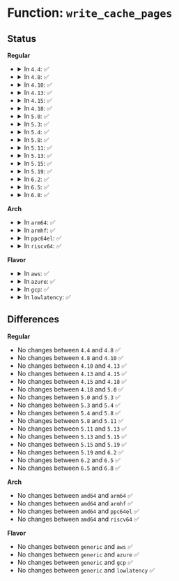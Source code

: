 # Function: <code>write_cache_pages</code>

## Status
<b>Regular</b>
<ul>
<li>
<details>
<summary>In <code>4.4</code>: ✅</summary>

```c
int write_cache_pages(struct address_space *mapping, struct writeback_control *wbc, writepage_t writepage, void *data);
```

**Collision:** Unique Global

**Inline:** No

**Transformation:** False

**Instances:**

```
In mm/page-writeback.c (ffffffff81198e20)
Location: mm/page-writeback.c:2142
Inline: False
Direct callers:
  - mm/page-writeback.c:generic_writepages
  - fs/mpage.c:mpage_writepages
  - fs/ext4/inode.c:ext4_writepages
  - fs/fuse/file.c:fuse_writepages
```
**Symbols:**

```
ffffffff81198e20-ffffffff81199324: write_cache_pages (STB_GLOBAL)
```
</details>
</li>
<li>
<details>
<summary>In <code>4.8</code>: ✅</summary>

```c
int write_cache_pages(struct address_space *mapping, struct writeback_control *wbc, writepage_t writepage, void *data);
```

**Collision:** Unique Global

**Inline:** No

**Transformation:** False

**Instances:**

```
In mm/page-writeback.c (ffffffff811af6f0)
Location: mm/page-writeback.c:2187
Inline: False
Direct callers:
  - mm/page-writeback.c:generic_writepages
  - fs/mpage.c:mpage_writepages
  - fs/ext4/inode.c:ext4_writepages
  - fs/fuse/file.c:fuse_writepages
```
**Symbols:**

```
ffffffff811af6f0-ffffffff811afc1a: write_cache_pages (STB_GLOBAL)
```
</details>
</li>
<li>
<details>
<summary>In <code>4.10</code>: ✅</summary>

```c
int write_cache_pages(struct address_space *mapping, struct writeback_control *wbc, writepage_t writepage, void *data);
```

**Collision:** Unique Global

**Inline:** No

**Transformation:** False

**Instances:**

```
In mm/page-writeback.c (ffffffff811bfdb0)
Location: mm/page-writeback.c:2154
Inline: False
Direct callers:
  - mm/page-writeback.c:generic_writepages
  - fs/mpage.c:mpage_writepages
  - fs/ext4/inode.c:ext4_writepages
  - fs/fuse/file.c:fuse_writepages
```
**Symbols:**

```
ffffffff811bfdb0-ffffffff811c02da: write_cache_pages (STB_GLOBAL)
```
</details>
</li>
<li>
<details>
<summary>In <code>4.13</code>: ✅</summary>

```c
int write_cache_pages(struct address_space *mapping, struct writeback_control *wbc, writepage_t writepage, void *data);
```

**Collision:** Unique Global

**Inline:** No

**Transformation:** False

**Instances:**

```
In mm/page-writeback.c (ffffffff811c7fa0)
Location: mm/page-writeback.c:2154
Inline: False
Direct callers:
  - mm/page-writeback.c:do_writepages
  - fs/mpage.c:mpage_writepages
  - fs/ext4/inode.c:ext4_writepages
  - fs/fuse/file.c:fuse_writepages
```
**Symbols:**

```
ffffffff811c7fa0-ffffffff811c84a5: write_cache_pages (STB_GLOBAL)
```
</details>
</li>
<li>
<details>
<summary>In <code>4.15</code>: ✅</summary>

```c
int write_cache_pages(struct address_space *mapping, struct writeback_control *wbc, writepage_t writepage, void *data);
```

**Collision:** Unique Global

**Inline:** No

**Transformation:** False

**Instances:**

```
In mm/page-writeback.c (ffffffff811dcde0)
Location: mm/page-writeback.c:2153
Inline: False
Direct callers:
  - mm/page-writeback.c:do_writepages
  - fs/mpage.c:mpage_writepages
  - fs/ext4/inode.c:ext4_writepages
  - fs/fuse/file.c:fuse_writepages
```
**Symbols:**

```
ffffffff811dcde0-ffffffff811dd2b3: write_cache_pages (STB_GLOBAL)
```
</details>
</li>
<li>
<details>
<summary>In <code>4.18</code>: ✅</summary>

```c
int write_cache_pages(struct address_space *mapping, struct writeback_control *wbc, writepage_t writepage, void *data);
```

**Collision:** Unique Global

**Inline:** No

**Transformation:** False

**Instances:**

```
In mm/page-writeback.c (ffffffff811fdf40)
Location: mm/page-writeback.c:2154
Inline: False
Direct callers:
  - mm/page-writeback.c:do_writepages
  - fs/mpage.c:mpage_writepages
  - fs/fuse/file.c:fuse_writepages
```
**Symbols:**

```
ffffffff811fdf40-ffffffff811fe420: write_cache_pages (STB_GLOBAL)
```
</details>
</li>
<li>
<details>
<summary>In <code>5.0</code>: ✅</summary>

```c
int write_cache_pages(struct address_space *mapping, struct writeback_control *wbc, writepage_t writepage, void *data);
```

**Collision:** Unique Global

**Inline:** No

**Transformation:** False

**Instances:**

```
In mm/page-writeback.c (ffffffff81210be0)
Location: mm/page-writeback.c:2151
Inline: False
Direct callers:
  - mm/page-writeback.c:do_writepages
  - fs/mpage.c:mpage_writepages
  - fs/fuse/file.c:fuse_writepages
```
**Symbols:**

```
ffffffff81210be0-ffffffff812110a2: write_cache_pages (STB_GLOBAL)
```
</details>
</li>
<li>
<details>
<summary>In <code>5.3</code>: ✅</summary>

```c
int write_cache_pages(struct address_space *mapping, struct writeback_control *wbc, writepage_t writepage, void *data);
```

**Collision:** Unique Global

**Inline:** No

**Transformation:** False

**Instances:**

```
In mm/page-writeback.c (ffffffff81220290)
Location: mm/page-writeback.c:2156
Inline: False
Direct callers:
  - mm/page-writeback.c:do_writepages
  - fs/mpage.c:mpage_writepages
  - fs/fuse/file.c:fuse_writepages
```
**Symbols:**

```
ffffffff81220290-ffffffff81220735: write_cache_pages (STB_GLOBAL)
```
</details>
</li>
<li>
<details>
<summary>In <code>5.4</code>: ✅</summary>

```c
int write_cache_pages(struct address_space *mapping, struct writeback_control *wbc, writepage_t writepage, void *data);
```

**Collision:** Unique Global

**Inline:** No

**Transformation:** False

**Instances:**

```
In mm/page-writeback.c (ffffffff8122dd40)
Location: mm/page-writeback.c:2158
Inline: False
Direct callers:
  - mm/page-writeback.c:do_writepages
  - fs/mpage.c:mpage_writepages
  - fs/fuse/file.c:fuse_writepages
```
**Symbols:**

```
ffffffff8122dd40-ffffffff8122e1e5: write_cache_pages (STB_GLOBAL)
```
</details>
</li>
<li>
<details>
<summary>In <code>5.8</code>: ✅</summary>

```c
int write_cache_pages(struct address_space *mapping, struct writeback_control *wbc, writepage_t writepage, void *data);
```

**Collision:** Unique Global

**Inline:** No

**Transformation:** False

**Instances:**

```
In mm/page-writeback.c (ffffffff812597e0)
Location: mm/page-writeback.c:2170
Inline: False
Direct callers:
  - mm/page-writeback.c:do_writepages
  - fs/mpage.c:mpage_writepages
  - fs/iomap/buffered-io.c:iomap_writepages
  - fs/fuse/file.c:fuse_writepages
```
**Symbols:**

```
ffffffff812597e0-ffffffff81259cb6: write_cache_pages (STB_GLOBAL)
```
</details>
</li>
<li>
<details>
<summary>In <code>5.11</code>: ✅</summary>

```c
int write_cache_pages(struct address_space *mapping, struct writeback_control *wbc, writepage_t writepage, void *data);
```

**Collision:** Unique Global

**Inline:** No

**Transformation:** False

**Instances:**

```
In mm/page-writeback.c (ffffffff81263d90)
Location: mm/page-writeback.c:2168
Inline: False
Direct callers:
  - mm/page-writeback.c:do_writepages
  - fs/mpage.c:mpage_writepages
  - fs/iomap/buffered-io.c:iomap_writepages
  - fs/ext4/super.c:ext4_journal_submit_inode_data_buffers
  - fs/fuse/file.c:fuse_writepages
```
**Symbols:**

```
ffffffff81263d90-ffffffff812641bf: write_cache_pages (STB_GLOBAL)
```
</details>
</li>
<li>
<details>
<summary>In <code>5.13</code>: ✅</summary>

```c
int write_cache_pages(struct address_space *mapping, struct writeback_control *wbc, writepage_t writepage, void *data);
```

**Collision:** Unique Global

**Inline:** No

**Transformation:** False

**Instances:**

```
In mm/page-writeback.c (ffffffff81269960)
Location: mm/page-writeback.c:2168
Inline: False
Direct callers:
  - mm/page-writeback.c:do_writepages
  - fs/mpage.c:mpage_writepages
  - fs/iomap/buffered-io.c:iomap_writepages
  - fs/ext4/super.c:ext4_journal_submit_inode_data_buffers
  - fs/fuse/file.c:fuse_writepages
```
**Symbols:**

```
ffffffff81269960-ffffffff81269d8f: write_cache_pages (STB_GLOBAL)
```
</details>
</li>
<li>
<details>
<summary>In <code>5.15</code>: ✅</summary>

```c
int write_cache_pages(struct address_space *mapping, struct writeback_control *wbc, writepage_t writepage, void *data);
```

**Collision:** Unique Global

**Inline:** No

**Transformation:** False

**Instances:**

```
In mm/page-writeback.c (ffffffff812a65c0)
Location: mm/page-writeback.c:2177
Inline: False
Direct callers:
  - mm/page-writeback.c:do_writepages
  - fs/mpage.c:mpage_writepages
  - fs/iomap/buffered-io.c:iomap_writepages
  - fs/ext4/super.c:ext4_journal_submit_inode_data_buffers
  - fs/fuse/file.c:fuse_writepages
```
**Symbols:**

```
ffffffff812a65c0-ffffffff812a6a18: write_cache_pages (STB_GLOBAL)
```
</details>
</li>
<li>
<details>
<summary>In <code>5.19</code>: ✅</summary>

```c
int write_cache_pages(struct address_space *mapping, struct writeback_control *wbc, writepage_t writepage, void *data);
```

**Collision:** Unique Global

**Inline:** No

**Transformation:** False

**Instances:**

```
In mm/page-writeback.c (ffffffff812fd1e0)
Location: mm/page-writeback.c:2256
Inline: False
Direct callers:
  - mm/page-writeback.c:do_writepages
  - fs/mpage.c:mpage_writepages
  - fs/iomap/buffered-io.c:iomap_writepages
  - fs/ext4/super.c:ext4_journalled_submit_inode_data_buffers
  - fs/fuse/file.c:fuse_writepages
```
**Symbols:**

```
ffffffff812fd1e0-ffffffff812fd716: write_cache_pages (STB_GLOBAL)
```
</details>
</li>
<li>
<details>
<summary>In <code>6.2</code>: ✅</summary>

```c
int write_cache_pages(struct address_space *mapping, struct writeback_control *wbc, writepage_t writepage, void *data);
```

**Collision:** Unique Global

**Inline:** No

**Transformation:** False

**Instances:**

```
In mm/page-writeback.c (ffffffff81367b00)
Location: mm/page-writeback.c:2394
Inline: False
Direct callers:
  - mm/page-writeback.c:do_writepages
  - fs/mpage.c:mpage_writepages
  - fs/iomap/buffered-io.c:iomap_writepages
  - fs/ext4/inode.c:ext4_do_writepages
  - fs/ext4/super.c:ext4_journalled_submit_inode_data_buffers
  - fs/fuse/file.c:fuse_writepages
```
**Symbols:**

```
ffffffff81367b00-ffffffff81368036: write_cache_pages (STB_GLOBAL)
```
</details>
</li>
<li>
<details>
<summary>In <code>6.5</code>: ✅</summary>

```c
int write_cache_pages(struct address_space *mapping, struct writeback_control *wbc, writepage_t writepage, void *data);
```

**Collision:** Unique Global

**Inline:** No

**Transformation:** False

**Instances:**

```
In mm/page-writeback.c (ffffffff8139a190)
Location: mm/page-writeback.c:2394
Inline: False
Direct callers:
  - mm/page-writeback.c:do_writepages
  - fs/mpage.c:mpage_writepages
  - fs/iomap/buffered-io.c:iomap_writepages
  - fs/ext4/super.c:ext4_journalled_submit_inode_data_buffers
  - fs/fuse/file.c:fuse_writepages
```
**Symbols:**

```
ffffffff8139a190-ffffffff8139a5c0: write_cache_pages (STB_GLOBAL)
```
</details>
</li>
<li>
<details>
<summary>In <code>6.8</code>: ✅</summary>

```c
int write_cache_pages(struct address_space *mapping, struct writeback_control *wbc, writepage_t writepage, void *data);
```

**Collision:** Unique Global

**Inline:** No

**Transformation:** False

**Instances:**

```
In mm/page-writeback.c (ffffffff813c3e40)
Location: mm/page-writeback.c:2394
Inline: False
Direct callers:
  - mm/page-writeback.c:do_writepages
  - fs/mpage.c:mpage_writepages
  - fs/iomap/buffered-io.c:iomap_writepages
  - fs/ext4/super.c:ext4_journalled_submit_inode_data_buffers
  - fs/fuse/file.c:fuse_writepages
  - block/fops.c:blkdev_writepages
```
**Symbols:**

```
ffffffff813c3e40-ffffffff813c426b: write_cache_pages (STB_GLOBAL)
```
</details>
</li>
</ul>
<b>Arch</b>
<ul>
<li>
<details>
<summary>In <code>arm64</code>: ✅</summary>

```c
int write_cache_pages(struct address_space *mapping, struct writeback_control *wbc, writepage_t writepage, void *data);
```

**Collision:** Unique Global

**Inline:** No

**Transformation:** False

**Instances:**

```
In mm/page-writeback.c (ffff8000102bcc90)
Location: mm/page-writeback.c:2158
Inline: False
Direct callers:
  - mm/page-writeback.c:do_writepages
  - fs/mpage.c:mpage_writepages
  - fs/fuse/file.c:fuse_writepages
```
**Symbols:**

```
ffff8000102bcc90-ffff8000102bd0c4: write_cache_pages (STB_GLOBAL)
```
</details>
</li>
<li>
<details>
<summary>In <code>armhf</code>: ✅</summary>

```c
int write_cache_pages(struct address_space *mapping, struct writeback_control *wbc, writepage_t writepage, void *data);
```

**Collision:** Unique Global

**Inline:** No

**Transformation:** False

**Instances:**

```
In mm/page-writeback.c (c04e9128)
Location: mm/page-writeback.c:2158
Inline: False
Direct callers:
  - mm/page-writeback.c:do_writepages
  - fs/mpage.c:mpage_writepages
  - fs/fuse/file.c:fuse_writepages
```
**Symbols:**

```
c04e9128-c04e95f0: write_cache_pages (STB_GLOBAL)
```
</details>
</li>
<li>
<details>
<summary>In <code>ppc64el</code>: ✅</summary>

```c
int write_cache_pages(struct address_space *mapping, struct writeback_control *wbc, writepage_t writepage, void *data);
```

**Collision:** Unique Global

**Inline:** No

**Transformation:** False

**Instances:**

```
In mm/page-writeback.c (c0000000003756e0)
Location: mm/page-writeback.c:2158
Inline: False
Direct callers:
  - mm/page-writeback.c:do_writepages
  - fs/mpage.c:mpage_writepages
  - fs/fuse/file.c:fuse_writepages
```
**Symbols:**

```
c0000000003756e0-c000000000375bfc: write_cache_pages (STB_GLOBAL)
```
</details>
</li>
<li>
<details>
<summary>In <code>riscv64</code>: ✅</summary>

```c
int write_cache_pages(struct address_space *mapping, struct writeback_control *wbc, writepage_t writepage, void *data);
```

**Collision:** Unique Global

**Inline:** No

**Transformation:** False

**Instances:**

```
In mm/page-writeback.c (ffffffe0001dfb72)
Location: mm/page-writeback.c:2158
Inline: False
Direct callers:
  - mm/page-writeback.c:do_writepages
  - fs/mpage.c:mpage_writepages
  - fs/fuse/file.c:fuse_writepages
```
**Symbols:**

```
ffffffe0001dfb72-ffffffe0001dfed6: write_cache_pages (STB_GLOBAL)
```
</details>
</li>
</ul>
<b>Flavor</b>
<ul>
<li>
<details>
<summary>In <code>aws</code>: ✅</summary>

```c
int write_cache_pages(struct address_space *mapping, struct writeback_control *wbc, writepage_t writepage, void *data);
```

**Collision:** Unique Global

**Inline:** No

**Transformation:** False

**Instances:**

```
In mm/page-writeback.c (ffffffff81226390)
Location: mm/page-writeback.c:2158
Inline: False
Direct callers:
  - mm/page-writeback.c:do_writepages
  - fs/mpage.c:mpage_writepages
  - fs/fuse/file.c:fuse_writepages
```
**Symbols:**

```
ffffffff81226390-ffffffff81226835: write_cache_pages (STB_GLOBAL)
```
</details>
</li>
<li>
<details>
<summary>In <code>azure</code>: ✅</summary>

```c
int write_cache_pages(struct address_space *mapping, struct writeback_control *wbc, writepage_t writepage, void *data);
```

**Collision:** Unique Global

**Inline:** No

**Transformation:** False

**Instances:**

```
In mm/page-writeback.c (ffffffff81219500)
Location: mm/page-writeback.c:2158
Inline: False
Direct callers:
  - mm/page-writeback.c:do_writepages
  - fs/mpage.c:mpage_writepages
  - fs/fuse/file.c:fuse_writepages
```
**Symbols:**

```
ffffffff81219500-ffffffff812199a5: write_cache_pages (STB_GLOBAL)
```
</details>
</li>
<li>
<details>
<summary>In <code>gcp</code>: ✅</summary>

```c
int write_cache_pages(struct address_space *mapping, struct writeback_control *wbc, writepage_t writepage, void *data);
```

**Collision:** Unique Global

**Inline:** No

**Transformation:** False

**Instances:**

```
In mm/page-writeback.c (ffffffff81224130)
Location: mm/page-writeback.c:2158
Inline: False
Direct callers:
  - mm/page-writeback.c:do_writepages
  - fs/mpage.c:mpage_writepages
  - fs/fuse/file.c:fuse_writepages
```
**Symbols:**

```
ffffffff81224130-ffffffff812245d5: write_cache_pages (STB_GLOBAL)
```
</details>
</li>
<li>
<details>
<summary>In <code>lowlatency</code>: ✅</summary>

```c
int write_cache_pages(struct address_space *mapping, struct writeback_control *wbc, writepage_t writepage, void *data);
```

**Collision:** Unique Global

**Inline:** No

**Transformation:** False

**Instances:**

```
In mm/page-writeback.c (ffffffff81233400)
Location: mm/page-writeback.c:2158
Inline: False
Direct callers:
  - mm/page-writeback.c:do_writepages
  - fs/mpage.c:mpage_writepages
  - fs/fuse/file.c:fuse_writepages
```
**Symbols:**

```
ffffffff81233400-ffffffff812338af: write_cache_pages (STB_GLOBAL)
```
</details>
</li>
</ul>

## Differences
<b>Regular</b>
<ul>
<li>
No changes between <code>4.4</code> and <code>4.8</code> ✅
</li>
<li>
No changes between <code>4.8</code> and <code>4.10</code> ✅
</li>
<li>
No changes between <code>4.10</code> and <code>4.13</code> ✅
</li>
<li>
No changes between <code>4.13</code> and <code>4.15</code> ✅
</li>
<li>
No changes between <code>4.15</code> and <code>4.18</code> ✅
</li>
<li>
No changes between <code>4.18</code> and <code>5.0</code> ✅
</li>
<li>
No changes between <code>5.0</code> and <code>5.3</code> ✅
</li>
<li>
No changes between <code>5.3</code> and <code>5.4</code> ✅
</li>
<li>
No changes between <code>5.4</code> and <code>5.8</code> ✅
</li>
<li>
No changes between <code>5.8</code> and <code>5.11</code> ✅
</li>
<li>
No changes between <code>5.11</code> and <code>5.13</code> ✅
</li>
<li>
No changes between <code>5.13</code> and <code>5.15</code> ✅
</li>
<li>
No changes between <code>5.15</code> and <code>5.19</code> ✅
</li>
<li>
No changes between <code>5.19</code> and <code>6.2</code> ✅
</li>
<li>
No changes between <code>6.2</code> and <code>6.5</code> ✅
</li>
<li>
No changes between <code>6.5</code> and <code>6.8</code> ✅
</li>
</ul>
<b>Arch</b>
<ul>
<li>
No changes between <code>amd64</code> and <code>arm64</code> ✅
</li>
<li>
No changes between <code>amd64</code> and <code>armhf</code> ✅
</li>
<li>
No changes between <code>amd64</code> and <code>ppc64el</code> ✅
</li>
<li>
No changes between <code>amd64</code> and <code>riscv64</code> ✅
</li>
</ul>
<b>Flavor</b>
<ul>
<li>
No changes between <code>generic</code> and <code>aws</code> ✅
</li>
<li>
No changes between <code>generic</code> and <code>azure</code> ✅
</li>
<li>
No changes between <code>generic</code> and <code>gcp</code> ✅
</li>
<li>
No changes between <code>generic</code> and <code>lowlatency</code> ✅
</li>
</ul>
